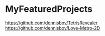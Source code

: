 # MyFeaturedProjects
https://github.com/dennisbov/TetrisRevealer
https://github.com/dennisbov/Love-Metro-2D
